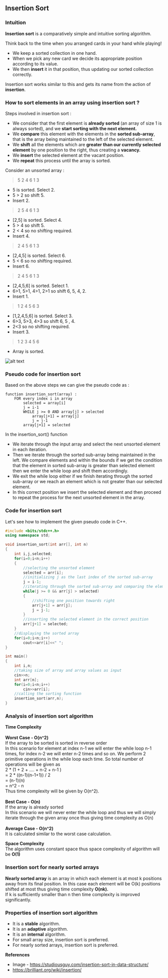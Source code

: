 ## Insertion Sort

### Intuition

**Insertion sort** is a comparatively simple and intuitive sorting algorithm.

Think back to the time when you arranged cards in your hand while playing! 
- We keep a sorted collection in one hand. 
- When we pick any new card we decide its appropriate position according to its value. 
- We then **insert** it in that position, thus updating our sorted collection correctly.

Insertion sort works similar to this and gets its name from the action of **insertion**.

### How to sort elements in an array using insertion sort ?

Steps involved in insertion sort :
- We consider that the first element is **already sorted** (an array of size 1 is always sorted), and we **start sorting with the next element.**
- We **compare** this element with the elements in the **sorted sub-array**, that is the array being maintained to the left of the selected element.
- We **shift** all the elements which are **greater than our currently selected element** by one position to the right, thus creating a **vacancy.**
- We **insert** the selected element at the vacant position.
- We **repeat** this process until the array is sorted.

Consider an unsorted array :
> 5 2 4 6 1 3
- 5 is sorted. Select 2.
- 5 > 2 so shift 5.
- Insert 2.
> 2 5 4 6 1 3
- [2,5] is sorted. Select 4.
- 5 > 4 so shift 5.
- 2 < 4 so no shifting required.
- Insert 4.
> 2 4 5 6 1 3
- [2,4,5] is sorted. Select 6.
- 5 < 6 so no shifting required.
- Insert 6.
> 2 4 5 6 1 3
- [2,4,5,6] is sorted. Select 1.
- 6>1, 5>1, 4>1, 2>1 so shift 6, 5, 4, 2.
- Insert 1.
> 1 2 4 5 6 3
- [1,2,4,5,6] is sorted. Select 3.
- 6>3, 5>3, 4>3 so shift 6, 5 , 4.
- 2<3 so no shifting required.
- Insert 3.
> 1 2 3 4 5 6
- Array is sorted.

![alt text](https://i.pinimg.com/originals/92/b0/34/92b034385c440e08bc8551c97df0a2e3.gif)

### Pseudo code for insertion sort

Based on the above steps we can give the pseudo code as :
```
function insertion_sort(array) :
    FOR every index i in array
        selected = array[i]
        j = i-1
        WHILE j >= 0 AND array[j] > selected
            array[j+1] = array[j]
            j = j-1
        array[j+1] = selected
```
In the insertion_sort() function
- We iterate through the input array and select the next unsorted element in each iteration. 
- Then we iterate through the sorted sub-array being maintained in the left. We compare elements and within the bounds if we get the condition that the element in sorted sub-array is greater than selected element then we enter the while loop and shift them accordingly. 
- We exit the while loop either if we finish iterating through the sorted sub-array or we reach an element which is not greater than our selected element. 
- In this correct position we insert the selected element and then proceed to repeat the process for the next unsorted element in the array.
### Code for insertion sort

Let's see how to implement the given pseudo code in C++.
```cpp
#include <bits/stdc++.h>
using namespace std;

void insertion_sort(int arr[], int n)
{
    int i,j,selected;
    for(i=0;i<n;i++)
    {
        //selecting the unsorted element
        selected = arr[i];
        //initializing j as the last index of the sorted sub-array
        j = i-1;
        //iterating through the sorted sub-array and comparing the elements
        while(j >= 0 && arr[j] > selected)
        {
            //shifting one position towards right
            arr[j+1] = arr[j];
            j = j-1;
        }
        //inserting the selected element in the correct position
        arr[j+1] = selected;
    }
    //displaying the sorted array
    for(i=0;i<n;i++)
        cout<<arr[i]<<" ";
}

int main()
{
    int i,n;
    //taking size of array and array values as input
    cin>>n;
    int arr[n];
    for(i=0;i<n;i++)
        cin>>arr[i];
    //calling the sorting function
    insertion_sort(arr,n);
}
```
### Analysis of insertion sort algorithm

**Time Complexity**
<br>
<br>
**Worst Case - O(n^2)**
<br>
If the array to be sorted is sorted in reverse order
<br>
In this scenario for element at index n-1 we will enter the while loop n-1 times, for index n-2 we will enter n-2 times and so on. We perform 2 primitive operations in the while loop each time.
So total number of operations will be given as
<br>
2 * (1 + 2 + .... + n-2 + n-1 )
<br>
= 2 * ((n-1)(n-1+1)) / 2
<br>
= (n-1)(n)
<br>
= n^2 - n
<br>
Thus time complexity will be given by O(n^2).
<br>
<br>
**Best Case - O(n)**
<br>
If the array is already sorted
<br>
In this scenario we will never enter the while loop and thus we will simply iterate through the given array once thus giving time complexity as O(n)
<br>
<br>
**Average Case - O(n^2)**
<br>
It is calculated similar to the worst case calculation.

**Space Complexity**
<br>
The algorithm uses constant space thus space complexity of algorithm will be **O(1)**

### Insertion sort for nearly sorted arrays

**Nearly sorted array** is an array in which each element is at most k positions away from its final position.
In this case each element will be O(k) positions shifted at most thus giving time complexity **O(nk).**
<br>
If k is sufficiently smaller than n then time complexity is improved significantly.

### Properties of insertion sort algorithm

- It is a **stable** algorithm.
- It is an **adaptive** algorithm.
- It is an **internal** algorithm.
- For small array size, insertion sort is preferred.
- For nearly sorted arrays, insertion sort is preferred.

**References**
- Image - https://studiousguy.com/insertion-sort-in-data-structure/
- https://brilliant.org/wiki/insertion/

